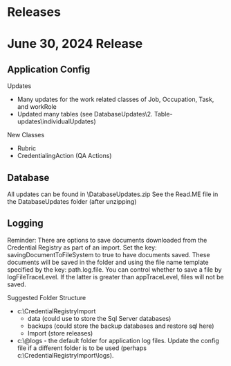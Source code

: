 # Releases
# June 30, 2024 Release

## Application Config
Updates
- Many updates for the work related classes of Job, Occupation, Task, and workRole
- Updated many tables (see DatabaseUpdates\2. Table-updates\individualUpdates)

New Classes
- Rubric
- CredentialingAction (QA Actions)

## Database
All updates can be found in \DatabaseUpdates.zip
See the Read.ME file in the DatabaseUpdates folder (after unzipping)

## Logging

Reminder: There are options to save documents downloaded from the Credential Registry as part of an import. 
Set the key: savingDocumentToFileSystem to true to have documents saved. These documents will be saved in the folder and using the file name template specified by the key: path.log.file.
You can control whether to save a file by logFileTraceLevel. If the latter is greater than appTraceLevel, files will not be saved.

Suggested Folder Structure
- c:\CredentialRegistryImport
  - data	(could use to store the Sql Server databases)
  - backups 	(could store the backup databases and restore sql here)
  -  Import 	(store releases)
- c:\\@logs - the default folder for application log files. Update the config file if a different folder is to be used (perhaps c:\CredentialRegistryImport\logs).




